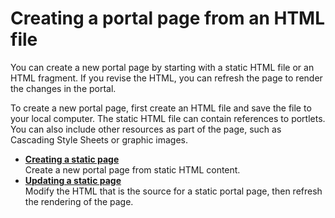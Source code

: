 # Creating a portal page from an HTML file



You can create a new portal page by starting with a static HTML file or an HTML fragment. If you revise the HTML, you can refresh the page to render the changes in the portal.

To create a new portal page, first create an HTML file and save the file to your local computer. The static HTML file can contain references to portlets. You can also include other resources as part of the page, such as Cascading Style Sheets or graphic images.

-   **[Creating a static page](h_site_mng_pagecreate.md)**  
Create a new portal page from static HTML content.
-   **[Updating a static page](h_site_mng_pageedit.md)**  
Modify the HTML that is the source for a static portal page, then refresh the rendering of the page.

